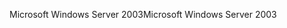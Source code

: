 <span data-ttu-id="c19ba-101">Microsoft Windows Server 2003</span><span class="sxs-lookup"><span data-stu-id="c19ba-101">Microsoft Windows Server 2003</span></span>